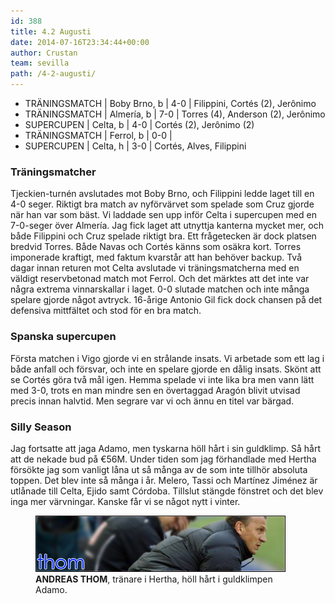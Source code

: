 ```yaml
---
id: 388
title: 4.2 Augusti
date: 2014-07-16T23:34:44+00:00
author: Crustan
team: sevilla
path: /4-2-augusti/
---
```


- TRÄNINGSMATCH | Boby Brno, b | 4-0 | Filippini, Cortés (2), Jerônimo
- TRÄNINGSMATCH | Almería, b | 7-0 | Torres (4), Anderson (2), Jerônimo
- SUPERCUPEN | Celta, b | 4-0 | Cortés (2), Jerônimo (2)
- TRÄNINGSMATCH | Ferrol, b | 0-0 |
- SUPERCUPEN | Celta, h | 3-0 | Cortés, Alves, Filippini

### Träningsmatcher

Tjeckien-turnén avslutades mot Boby Brno, och Filippini ledde laget till en 4-0 seger. Riktigt bra match av nyförvärvet som spelade som Cruz gjorde när han var som bäst. Vi laddade sen upp inför Celta i supercupen med en 7-0-seger över Almería. Jag fick laget att utnyttja kanterna mycket mer, och både Filippini och Cruz spelade riktigt bra. Ett frågetecken är dock platsen bredvid Torres. Både Navas och Cortés känns som osäkra kort. Torres imponerade kraftigt, med faktum kvarstår att han behöver backup. Två dagar innan returen mot Celta avslutade vi träningsmatcherna med en väldigt reservbetonad match mot Ferrol. Och det märktes att det inte var några extrema vinnarskallar i laget. 0-0 slutade matchen och inte många spelare gjorde något avtryck. 16-årige Antonio Gil fick dock chansen på det defensiva mittfältet och stod för en bra match.

### Spanska supercupen

Första matchen i Vigo gjorde vi en strålande insats. Vi arbetade som ett lag i både anfall och försvar, och inte en spelare gjorde en dålig insats. Skönt att se Cortés göra två mål igen. Hemma spelade vi inte lika bra men vann lätt med 3-0, trots en man mindre sen en övertaggad Aragón blivit utvisad precis innan halvtid. Men segrare var vi och ännu en titel var bärgad.

### Silly Season

Jag fortsatte att jaga Adamo, men tyskarna höll hårt i sin guldklimp. Så hårt att de nekade bud på €56M. Under tiden som jag förhandlade med Hertha försökte jag som vanligt låna ut så många av de som inte tillhör absoluta toppen. Det blev inte så många i år. Melero, Tassi och Martínez Jiménez är utlånade till Celta, Ejido samt Córdoba. Tillslut stängde fönstret och det blev inga mer värvningar. Kanske får vi se något nytt i vinter.

<figure>
  <img src="../images/thom.png" alt="thom"  />
  <figcaption><strong>ANDREAS THOM</strong>, tränare i Hertha, höll hårt i guldklimpen Adamo.</figcaption>
</figure>
